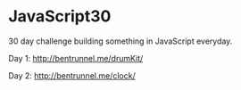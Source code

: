 # JavaScript30

30 day challenge building something in JavaScript everyday.

Day 1: http://bentrunnel.me/drumKit/

Day 2: http://bentrunnel.me/clock/

